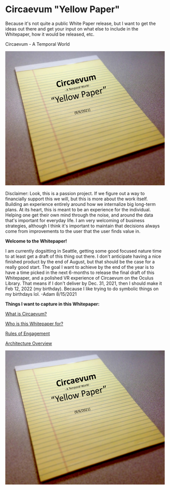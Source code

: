# Circaevum "Yellow Paper"

Because it's not quite a public White Paper release, but I want to get the ideas out there and get your input on what else to include in the Whitepaper, how it would be released, etc.

Circaevum - A Temporal World

![Untitled](Circaevum%20Yellow%20Paper%20daec28a178d74a4e9ed58f67372a608c/Untitled.png)

Disclaimer: Look, this is a passion project. If we figure out a way to financially support this we will, but this is more about the work itself. Building an experience entirely around how we internalize big long-term plans. At its heart, this is meant to be an experience for the individual. Helping one get their own mind through the noise, and around the data that's important for everyday life. I am very welcoming of business strategies, although I think it's important to maintain that decisions always come from improvements to the user that the user finds value in.

**Welcome to the Whitepaper!**

I am currently dogsitting in Seattle, getting some good focused nature time to at least get a draft of this thing out there. I don't anticipate having a nice finished product by the end of August, but that should be the case for a really good start. The goal I want to achieve by the end of the year is to have a time picked in the next 6-months to release the final draft of this Whitepaper, and a polished VR experience of Circaevum on the Oculus Library. That means if I don't deliver by Dec. 31, 2021, then I should make it Feb 12, 2022 (my birthday). Because I like trying to do symbolic things on my birthdays lol. -Adam 8/15/2021

**Things I want to capture in this Whitepaper:**

[What is Circaevum?](Circaevum%20Yellow%20Paper%20daec28a178d74a4e9ed58f67372a608c/What%20is%20Circaevum%20338c50c950c64bbbbf760f352ba16e62.md)

[Who is this Whitepaper for?](Circaevum%20Yellow%20Paper%20daec28a178d74a4e9ed58f67372a608c/Who%20is%20this%20Whitepaper%20for%2006596ffa29e44f4db18c1f88c0b69aef.md)

[Rules of Engagement](Circaevum%20Yellow%20Paper%20daec28a178d74a4e9ed58f67372a608c/Rules%20of%20Engagement%203522e326009f4798af34d86776254a65.md)

[Architecture Overview](Circaevum%20Yellow%20Paper%20daec28a178d74a4e9ed58f67372a608c/Architecture%20Overview%20b7deda7bc3de4e24a1d46e292325392b.md)

![Untitled](Circaevum%20Yellow%20Paper%20daec28a178d74a4e9ed58f67372a608c/Untitled%201.png)